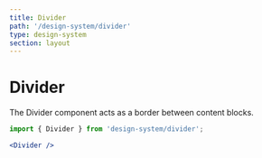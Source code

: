 ```yaml
---
title: Divider
path: '/design-system/divider'
type: design-system
section: layout
---
```


# Divider

The Divider component acts as a border between content blocks.

```jsx
import { Divider } from 'design-system/divider';
```

```jsx live
<Divider />
```

